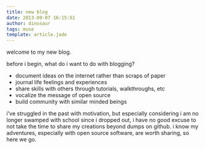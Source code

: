 ```yaml
---
title: new blog
date: 2013-09-07 16:15:51
author: dinosaur
tags: muse
template: article.jade
---
```

welcome to my new blog.

before i begin, what do i want to do with blogging?

<span class="more"></span>

- document ideas on the internet rather than scraps of paper
- journal life feelings and experiences
- share skills with others through tutorials, walkthroughs, etc
- vocalize the message of open source
- build community with similar minded beings

i've struggled in the past with motivation, but especially considering i am no longer swamped with school since i dropped out, i have no good excuse to not take the time to share my creations beyond dumps on github. i know my adventures, especially with open source software, are worth sharing, so here we go.
